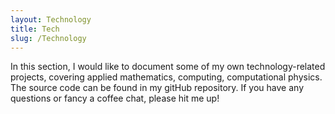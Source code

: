 ```yaml
---
layout: Technology
title: Tech 
slug: /Technology
---
```

In this section, I would like to document some of my own technology-related projects, covering applied mathematics, computing, computational physics. The source code can be found in my gitHub repository. If you have any questions or fancy a coffee chat, please hit me up! 
<br />

